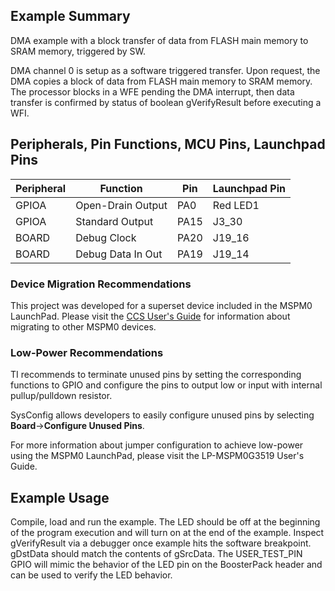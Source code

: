 ## Example Summary

DMA example with a block transfer of data from FLASH main memory to SRAM memory,
triggered by SW.

DMA channel 0 is setup as a software triggered transfer. Upon request, the DMA
copies a block of data from FLASH main memory to SRAM memory. The processor
blocks in a WFE pending the DMA interrupt, then data transfer is confirmed by
status of boolean gVerifyResult before executing a WFI.

## Peripherals, Pin Functions, MCU Pins, Launchpad Pins
| Peripheral | Function | Pin | Launchpad Pin |
| --- | --- | --- | --- |
| GPIOA | Open-Drain Output | PA0 | Red LED1 |
| GPIOA | Standard Output | PA15 | J3_30 |
| BOARD | Debug Clock | PA20 | J19_16 |
| BOARD | Debug Data In Out | PA19 | J19_14 |

### Device Migration Recommendations
This project was developed for a superset device included in the MSPM0 LaunchPad. Please
visit the [CCS User's Guide](https://software-dl.ti.com/msp430/esd/MSPM0-SDK/latest/docs/english/tools/ccs_ide_guide/doc_guide/doc_guide-srcs/ccs_ide_guide.html#sysconfig-project-migration)
for information about migrating to other MSPM0 devices.

### Low-Power Recommendations
TI recommends to terminate unused pins by setting the corresponding functions to
GPIO and configure the pins to output low or input with internal
pullup/pulldown resistor.

SysConfig allows developers to easily configure unused pins by selecting **Board**→**Configure Unused Pins**.

For more information about jumper configuration to achieve low-power using the
MSPM0 LaunchPad, please visit the LP-MSPM0G3519 User's Guide.

## Example Usage
Compile, load and run the example. The LED should be off at the beginning of
the program execution and will turn on at the end of the example. Inspect
gVerifyResult via a debugger once example hits the software breakpoint.
gDstData should match the contents of gSrcData. The USER_TEST_PIN GPIO will
mimic the behavior of the LED pin on the BoosterPack header and can be used to
verify the LED behavior.
